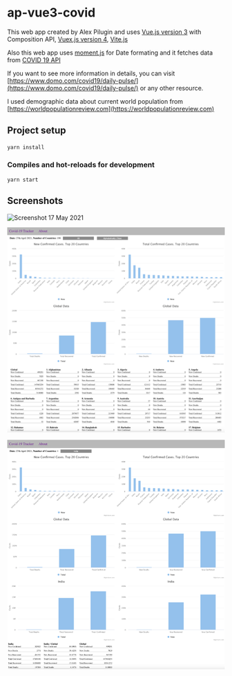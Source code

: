 # ap-vue3-covid

This web app created by Alex Pilugin and uses [Vue.js version 3](https://v3.vuejs.org) with Composition API, [Vuex.js version 4](https://next.vuex.vuejs.org), [Vite.js](https://vitejs.dev/guide/)

Also this web app uses [moment.js](https://momentjs.com) for Date formating and it fetches data from [COVID 19 API](https://covid19api.com)

If you want to see more information in details, you can visit [https://www.domo.com/covid19/daily-pulse/](https://www.domo.com/covid19/daily-pulse/) or any other resource.

I used demographic data about current world population from [https://worldpopulationreview.com](https://worldpopulationreview.com)


## Project setup

```
yarn install
```

### Compiles and hot-reloads for development
```
yarn start 
```

## Screenshots

![Screenshot 17 May 2021](https://github.com/alexpilugin/ap-vue3-composition-api-covid/blob/main/screenshots/Covid-19-tracker-17may2021 "Screenshot 17 May 2021")

![Screenshot 1](https://github.com/alexpilugin/ap-vue3-composition-api-covid/blob/main/screenshots/screenshot-all.png "Screenshot 1")

![Screenshot 2](https://github.com/alexpilugin/ap-vue3-composition-api-covid/blob/main/screenshots/screenshot-india.png "Screenshot 2")